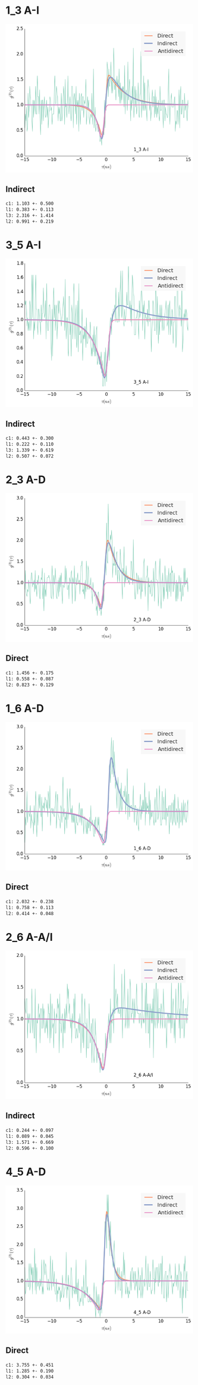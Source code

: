 
# 1_3 A-I
![](corrs1_3.png)
## Indirect
	c1: 1.103 +- 0.500
	l1: 0.383 +- 0.113
	l3: 2.316 +- 1.414
	l2: 0.991 +- 0.219

# 3_5 A-I
![](corrs3_5.png)
## Indirect
	c1: 0.443 +- 0.300
	l1: 0.222 +- 0.110
	l3: 1.339 +- 0.619
	l2: 0.507 +- 0.072

# 2_3 A-D
![](corrs2_3.png)
## Direct
	c1: 1.456 +- 0.175
	l1: 0.558 +- 0.087
	l2: 0.823 +- 0.129

# 1_6 A-D
![](corrs1_6.png)
## Direct
	c1: 2.032 +- 0.238
	l1: 0.758 +- 0.113
	l2: 0.414 +- 0.048

# 2_6 A-A/I
![](corrs2_6.png)
## Indirect
	c1: 0.244 +- 0.097
	l1: 0.089 +- 0.045
	l3: 1.571 +- 0.669
	l2: 0.596 +- 0.100

# 4_5 A-D
![](corrs4_5.png)
## Direct
	c1: 3.755 +- 0.451
	l1: 1.285 +- 0.190
	l2: 0.304 +- 0.034
